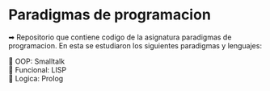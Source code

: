 # Paradigmas de programacion
➡ Repositorio que contiene codigo de la asignatura paradigmas de programacion. En esta se estudiaron los siguientes paradigmas y lenguajes:  

💠 OOP: Smalltalk  
💠 Funcional: LISP  
💠 Logica: Prolog  

